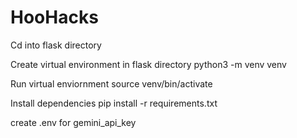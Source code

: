 # HooHacks

Cd into flask directory 

Create virtual environment in flask directory
python3 -m venv venv 

Run virtual enviornment
source venv/bin/activate 

Install dependencies 
pip install -r requirements.txt 

create .env for gemini_api_key 
